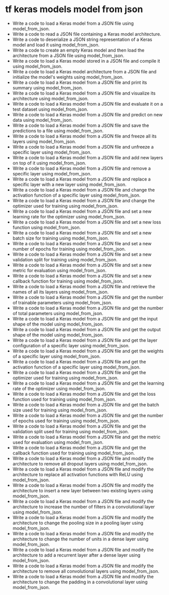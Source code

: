 # tf keras models model from json

- Write a code to load a Keras model from a JSON file using model_from_json.
- Write a code to read a JSON file containing a Keras model architecture.
- Write a code to deserialize a JSON string representation of a Keras model and load it using model_from_json.
- Write a code to create an empty Keras model and then load the architecture from a JSON file using model_from_json.
- Write a code to load a Keras model stored in a JSON file and compile it using model_from_json.
- Write a code to load a Keras model architecture from a JSON file and initialize the model's weights using model_from_json.
- Write a code to load a Keras model from a JSON file and print its summary using model_from_json.
- Write a code to load a Keras model from a JSON file and visualize its architecture using model_from_json.
- Write a code to load a Keras model from a JSON file and evaluate it on a test dataset using model_from_json.
- Write a code to load a Keras model from a JSON file and predict on new data using model_from_json.
- Write a code to load a Keras model from a JSON file and save the predictions to a file using model_from_json.
- Write a code to load a Keras model from a JSON file and freeze all its layers using model_from_json.
- Write a code to load a Keras model from a JSON file and unfreeze a specific layer using model_from_json.
- Write a code to load a Keras model from a JSON file and add new layers on top of it using model_from_json.
- Write a code to load a Keras model from a JSON file and remove a specific layer using model_from_json.
- Write a code to load a Keras model from a JSON file and replace a specific layer with a new layer using model_from_json.
- Write a code to load a Keras model from a JSON file and change the activation function of a specific layer using model_from_json.
- Write a code to load a Keras model from a JSON file and change the optimizer used for training using model_from_json.
- Write a code to load a Keras model from a JSON file and set a new learning rate for the optimizer using model_from_json.
- Write a code to load a Keras model from a JSON file and set a new loss function using model_from_json.
- Write a code to load a Keras model from a JSON file and set a new batch size for training using model_from_json.
- Write a code to load a Keras model from a JSON file and set a new number of epochs for training using model_from_json.
- Write a code to load a Keras model from a JSON file and set a new validation split for training using model_from_json.
- Write a code to load a Keras model from a JSON file and set a new metric for evaluation using model_from_json.
- Write a code to load a Keras model from a JSON file and set a new callback function for training using model_from_json.
- Write a code to load a Keras model from a JSON file and retrieve the names of all its layers using model_from_json.
- Write a code to load a Keras model from a JSON file and get the number of trainable parameters using model_from_json.
- Write a code to load a Keras model from a JSON file and get the number of total parameters using model_from_json.
- Write a code to load a Keras model from a JSON file and get the input shape of the model using model_from_json.
- Write a code to load a Keras model from a JSON file and get the output shape of the model using model_from_json.
- Write a code to load a Keras model from a JSON file and get the layer configuration of a specific layer using model_from_json.
- Write a code to load a Keras model from a JSON file and get the weights of a specific layer using model_from_json.
- Write a code to load a Keras model from a JSON file and get the activation function of a specific layer using model_from_json.
- Write a code to load a Keras model from a JSON file and get the optimizer used for training using model_from_json.
- Write a code to load a Keras model from a JSON file and get the learning rate of the optimizer using model_from_json.
- Write a code to load a Keras model from a JSON file and get the loss function used for training using model_from_json.
- Write a code to load a Keras model from a JSON file and get the batch size used for training using model_from_json.
- Write a code to load a Keras model from a JSON file and get the number of epochs used for training using model_from_json.
- Write a code to load a Keras model from a JSON file and get the validation split used for training using model_from_json.
- Write a code to load a Keras model from a JSON file and get the metric used for evaluation using model_from_json.
- Write a code to load a Keras model from a JSON file and get the callback function used for training using model_from_json.
- Write a code to load a Keras model from a JSON file and modify the architecture to remove all dropout layers using model_from_json.
- Write a code to load a Keras model from a JSON file and modify the architecture to replace all activation functions with ReLU using model_from_json.
- Write a code to load a Keras model from a JSON file and modify the architecture to insert a new layer between two existing layers using model_from_json.
- Write a code to load a Keras model from a JSON file and modify the architecture to increase the number of filters in a convolutional layer using model_from_json.
- Write a code to load a Keras model from a JSON file and modify the architecture to change the pooling size in a pooling layer using model_from_json.
- Write a code to load a Keras model from a JSON file and modify the architecture to change the number of units in a dense layer using model_from_json.
- Write a code to load a Keras model from a JSON file and modify the architecture to add a recurrent layer after a dense layer using model_from_json.
- Write a code to load a Keras model from a JSON file and modify the architecture to remove all convolutional layers using model_from_json.
- Write a code to load a Keras model from a JSON file and modify the architecture to change the padding in a convolutional layer using model_from_json.